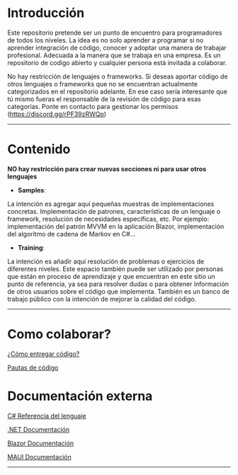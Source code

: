 Introducción
============

Este repositorio pretende ser un punto de encuentro para programadores de todos los niveles. 
La idea es no solo aprender a programar si no aprender integración de código, conocer y adoptar una manera de trabajar profesional. 
Adecuada a la manera que se trabaja en una empresa. Es un repositorio de codigo abierto y cualquier persona está invitada a colaborar.

No hay restricción de lenguajes o frameworks.
Si deseas aportar código de otros lenguajes o frameworks que no se encuentran actualmente
categorizados en el repositorio adelante. 
En ese caso sería interesante que tú mismo fueras el responsable de la revisión de código para
esas categorías. Ponte en contacto para gestionar los permisos (https://discord.gg/rPF39zRWQp)
* * *


Contenido
=======
**NO hay restricción para crear nuevas secciones ni para usar otros lenguajes**

* **Samples**:
 
La intención es agregar aquí pequeñas muestras de implementaciones concretas.
Implementación de patrones, características de un lenguaje o framework, resolución de necesidades específicas, etc.
Por ejemplo: implementación del patrón MVVM en la aplicación Blazor, implementación del algoritmo de cadena de Markov en C#...

* **Training**:

La intención es añadir aquí resolución de problemas o ejercicios de diferentes niveles.
Este espacio también puede ser utilizado por personas que están en proceso de aprendizaje y que encuentran en este sitio un punto de referencia,
ya sea para resolver dudas o para obtener información de otros usuarios sobre el código que implementa.
También es un banco de trabajo público con la intención de mejorar la calidad del código.

* * *


Como colaborar?
================

[¿Cómo entregar código?](Partials/README_deliver_code_en.md)

[Pautas de código](Partials/README_code_guidelines_en.md)

Documentación externa
=====================

[C# Referencia del lenguaje](https://learn.microsoft.com/en-us/dotnet/csharp/language-reference/)

[.NET Documentación](https://learn.microsoft.com/en-us/dotnet/)

[Blazor Documentación](https://learn.microsoft.com/es-es/aspnet/core/blazor/?view=aspnetcore-7.0)

[MAUI Documentación](https://learn.microsoft.com/en-us/dotnet/maui/?view=net-maui-7.0)

* * *